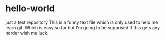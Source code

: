 # hello-world
just a test repository
This is a funny text file which is only used to help me learn git. Which is easy so far but I'm going to be supprised if this gets any harder wish me luck.
